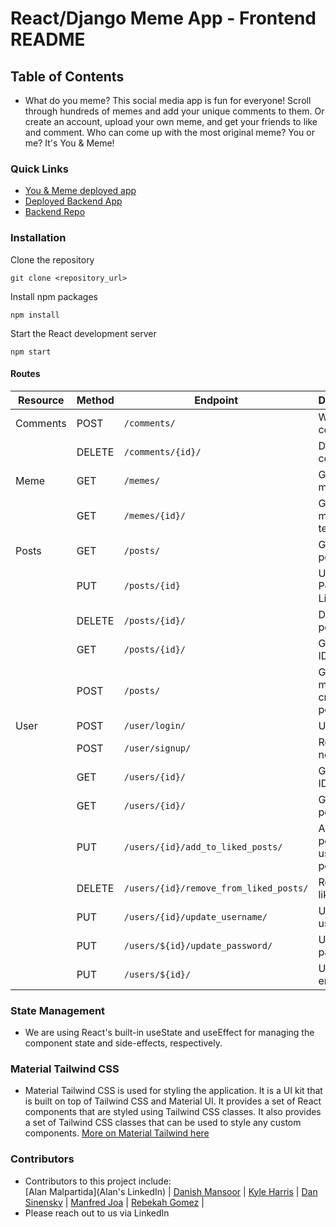 # React/Django Meme App - Frontend README

## Table of Contents

- What do you meme? This social media app is fun for everyone! Scroll through hundreds of memes and add your unique comments to them. Or create an account, upload your own meme, and get your friends to like and comment. Who can come up with the most original meme? You or me? It's You & Meme!

### Quick Links

- [You & Meme deployed app](https://youandmeme.netlify.app)
- [Deployed Backend App](https://you-and-meme-backend-6abb25257062.herokuapp.com)
- [Backend Repo](https://github.com/DanSinensky/you_and_meme_backend)

### Installation

Clone the repository

```
git clone <repository_url>
```

Install npm packages

```
npm install
```

Start the React development server

```
npm start
```

#### Routes

| Resource | Method | Endpoint                               | Description                              |
| -------- | ------ | -------------------------------------- | ---------------------------------------- |
| Comments | POST   | `/comments/`                           | Write a comment                          |
|          | DELETE | `/comments/{id}/`                      | Delete a comment                         |
| Meme     | GET    | `/memes/`                              | Get all memes                            |
|          | GET    | `/memes/{id}/`                         | Get one meme template                    |
| Posts    | GET    | `/posts/`                              | Get all posts                            |
|          | PUT    | `/posts/{id}`                          | Update Posts by Likes                    |
|          | DELETE | `/posts/{id}/`                         | Delete a post                            |
|          | GET    | `/posts/{id}/`                         | Get post by ID                           |
|          | POST   | `/posts/`                              | Generate meme / create a post            |
| User     | POST   | `/user/login/`                         | User Login                               |
|          | POST   | `/user/signup/`                        | Register new user                        |
|          | GET    | `/users/{id}/`                         | Get user by ID                           |
|          | GET    | `/users/{id}/`                         | Get user's posts                         |
|          | PUT    | `/users/{id}/add_to_liked_posts/`      | Adds the post's id to user's liked posts |
|          | DELETE | `/users/{id}/remove_from_liked_posts/` | Remove a like                            |
|          | PUT    | `/users/{id}/update_username/`         | Update username                          |
|          | PUT    | `/users/${id}/update_password/`        | Update password                          |
|          | PUT    | `/users/${id}/`                        | Update email                             |

### State Management

- We are using React's built-in useState and useEffect for managing the component state and side-effects, respectively.

### Material Tailwind CSS

- Material Tailwind CSS is used for styling the application. It is a UI kit that is built on top of Tailwind CSS and Material UI. It provides a set of React components that are styled using Tailwind CSS classes. It also provides a set of Tailwind CSS classes that can be used to style any custom components.
  [More on Material Tailwind here](https://www.material-tailwind.com)

### Contributors

- Contributors to this project include: <br>
  [Alan Malpartida](Alan's LinkedIn) | [Danish Mansoor](https://www.linkedin.com/in/danishhhm/) | [Kyle Harris](https://www.linkedin.com/in/kyleharris007/) | [Dan Sinensky](https://www.linkedin.com/in/dansinensky/) | [Manfred Joa](https://www.linkedin.com/in/manfredjoa/) | [Rebekah Gomez](https://www.linkedin.com/in/rebekah-gomez/) |
- Please reach out to us via LinkedIn
